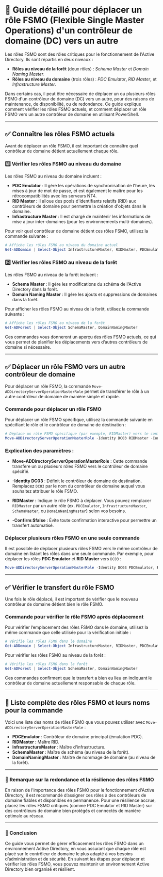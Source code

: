 # 📘 Guide détaillé pour déplacer un rôle FSMO (Flexible Single Master Operations) d'un contrôleur de domaine (DC) vers un autre

Les rôles FSMO sont des rôles critiques pour le fonctionnement de l'Active Directory. Ils sont répartis en deux niveaux :
- **Rôles au niveau de la forêt** (deux rôles) : *Schema Master* et *Domain Naming Master*.
- **Rôles au niveau du domaine** (trois rôles) : *PDC Emulator*, *RID Master*, et *Infrastructure Master*.

Dans certains cas, il peut être nécessaire de déplacer un ou plusieurs rôles FSMO d'un contrôleur de domaine (DC) vers un autre, pour des raisons de maintenance, de disponibilité, ou de redondance. Ce guide explique comment vérifier les rôles FSMO actuels, et comment déplacer un rôle FSMO vers un autre contrôleur de domaine en utilisant PowerShell.

---

## ✅ Connaître les rôles FSMO actuels

Avant de déplacer un rôle FSMO, il est important de connaître quel contrôleur de domaine détient actuellement chaque rôle. 

### 1️⃣ Vérifier les rôles FSMO au niveau du domaine

Les rôles FSMO au niveau du domaine incluent :
- **PDC Emulator** : Il gère les opérations de synchronisation de l'heure, les mises à jour de mot de passe, et est également le maître pour les rétrocompatibilités avec les serveurs NT4.
- **RID Master** : Il alloue des pools d'identifiants relatifs (RID) aux contrôleurs de domaine pour permettre la création d'objets dans le domaine.
- **Infrastructure Master** : Il est chargé de maintenir les informations de mise à jour inter-domaines (pour les environnements multi-domaines).

Pour voir quel contrôleur de domaine détient ces rôles FSMO, utilisez la commande suivante :

```powershell
# Affiche les rôles FSMO au niveau du domaine actuel
Get-ADDomain | Select-Object InfrastructureMaster, RIDMaster, PDCEmulator
```

### 2️⃣ Vérifier les rôles FSMO au niveau de la forêt

Les rôles FSMO au niveau de la forêt incluent :
- **Schema Master** : Il gère les modifications du schéma de l'Active Directory dans la forêt.
- **Domain Naming Master** : Il gère les ajouts et suppressions de domaines dans la forêt.

Pour afficher les rôles FSMO au niveau de la forêt, utilisez la commande suivante :

```powershell
# Affiche les rôles FSMO au niveau de la forêt
Get-ADForest | Select-Object SchemaMaster, DomainNamingMaster
```

Ces commandes vous donneront un aperçu des rôles FSMO actuels, ce qui vous permet de planifier les déplacements vers d’autres contrôleurs de domaine si nécessaire.

---

## ✅ Déplacer un rôle FSMO vers un autre contrôleur de domaine

Pour déplacer un rôle FSMO, la commande `Move-ADDirectoryServerOperationMasterRole` permet de transférer le rôle à un autre contrôleur de domaine de manière simple et rapide.

### Commande pour déplacer un rôle FSMO

Pour déplacer un rôle FSMO spécifique, utilisez la commande suivante en spécifiant le rôle et le contrôleur de domaine de destination :

```powershell
# Déplace un rôle FSMO spécifique (par exemple, RIDMaster) vers le contrôleur de domaine DC03
Move-ADDirectoryServerOperationMasterRole -Identity DC03 RIDMaster -Confirm:$false
```

### Explication des paramètres :

- **Move-ADDirectoryServerOperationMasterRole** : Cette commande transfère un ou plusieurs rôles FSMO vers le contrôleur de domaine spécifié.
  
- **-Identity DC03** : Définit le contrôleur de domaine de destination. Remplacez `DC03` par le nom du contrôleur de domaine auquel vous souhaitez attribuer le rôle FSMO.

- **RIDMaster** : Indique le rôle FSMO à déplacer. Vous pouvez remplacer `RIDMaster` par un autre rôle (ex. `PDCEmulator`, `InfrastructureMaster`, `SchemaMaster`, ou `DomainNamingMaster`) selon vos besoins.

- **-Confirm:$false** : Évite toute confirmation interactive pour permettre un transfert automatisé.

### Déplacer plusieurs rôles FSMO en une seule commande

Il est possible de déplacer plusieurs rôles FSMO vers le même contrôleur de domaine en listant les rôles dans une seule commande. Par exemple, pour déplacer les rôles **PDC Emulator** et **RID Master** vers `DC03` :

```powershell
Move-ADDirectoryServerOperationMasterRole -Identity DC03 PDCEmulator, RIDMaster -Confirm:$false
```

---

## ✅ Vérifier le transfert du rôle FSMO

Une fois le rôle déplacé, il est important de vérifier que le nouveau contrôleur de domaine détient bien le rôle FSMO.

### Commande pour vérifier le rôle FSMO après déplacement

Pour vérifier l’emplacement des rôles FSMO dans le domaine, utilisez la même commande que celle utilisée pour la vérification initiale :

```powershell
# Vérifie les rôles FSMO dans le domaine
Get-ADDomain | Select-Object InfrastructureMaster, RIDMaster, PDCEmulator
```

Pour vérifier les rôles FSMO au niveau de la forêt :

```powershell
# Vérifie les rôles FSMO dans la forêt
Get-ADForest | Select-Object SchemaMaster, DomainNamingMaster
```

Ces commandes confirment que le transfert a bien eu lieu en indiquant le contrôleur de domaine actuellement responsable de chaque rôle.

---

## 🔄 Liste complète des rôles FSMO et leurs noms pour la commande

Voici une liste des noms de rôles FSMO que vous pouvez utiliser avec `Move-ADDirectoryServerOperationMasterRole` :

- **PDCEmulator** : Contrôleur de domaine principal (émulation PDC).
- **RIDMaster** : Maître RID.
- **InfrastructureMaster** : Maître d'infrastructure.
- **SchemaMaster** : Maître de schéma (au niveau de la forêt).
- **DomainNamingMaster** : Maître de nommage de domaine (au niveau de la forêt).

---

### 📝 Remarque sur la redondance et la résilience des rôles FSMO

En raison de l'importance des rôles FSMO pour le fonctionnement d'Active Directory, il est recommandé d’assigner ces rôles à des contrôleurs de domaine fiables et disponibles en permanence. Pour une résilience accrue, placez les rôles FSMO critiques (comme PDC Emulator et RID Master) sur des contrôleurs de domaine bien protégés et connectés de manière optimale au réseau.

---

### 🎯 Conclusion

Ce guide vous permet de gérer efficacement les rôles FSMO dans un environnement Active Directory, en vous assurant que chaque rôle est placé sur le contrôleur de domaine le plus adapté à vos besoins d’administration et de sécurité. En suivant les étapes pour déplacer et vérifier les rôles FSMO, vous pouvez maintenir un environnement Active Directory bien organisé et résilient.
